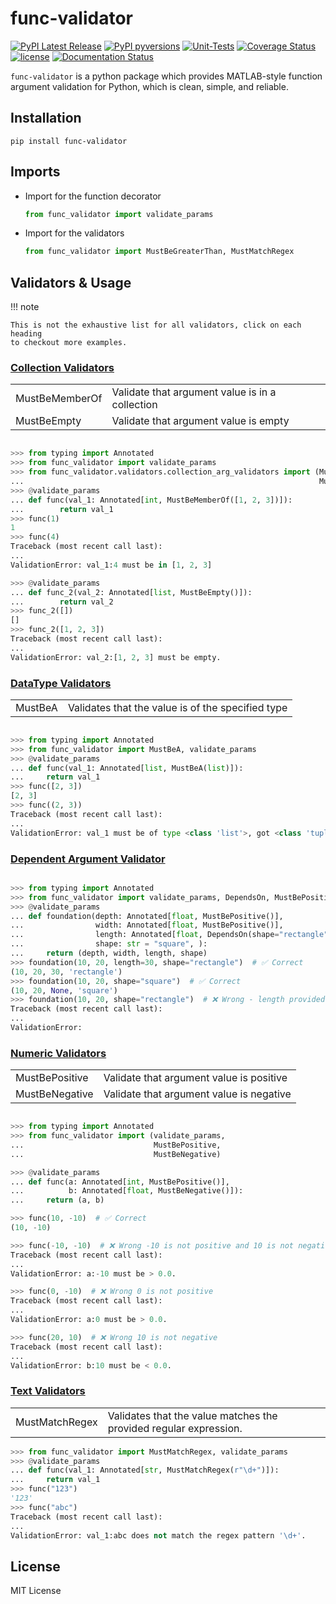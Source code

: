 # func-validator

[![PyPI Latest Release](https://img.shields.io/pypi/v/func-validator?logo=pypi)](https://pypi.org/project/func-validator/)
[![PyPI pyversions](https://img.shields.io/pypi/pyversions/func-validator.svg?logo=python&style=flat)](https://pypi.python.org/pypi/func-validator/)
[![Unit-Tests](https://github.com/patrickboateng/func-validator/actions/workflows/func-validator-unit-tests.yml/badge.svg)](https://github.com/patrickboateng/func-validator/actions/workflows/func-validator-unit-tests.yml)
[![Coverage Status](https://coveralls.io/repos/github/patrickboateng/func-validator/badge.svg?branch=main)](https://coveralls.io/github/patrickboateng/func-validator?branch=main)
[![license](https://img.shields.io/pypi/l/func-validator?style=flat&logo=opensourceinitiative)](https://opensource.org/license/mit/)
[![Documentation Status](https://readthedocs.org/projects/func-validator/badge/?version=latest)](https://func-validator.readthedocs.io/en/latest/?badge=latest)

`func-validator` is a python package which provides MATLAB-style function 
argument validation for Python, which is clean, simple, and reliable.

## Installation

```shell
pip install func-validator 
```

## Imports

- Import for the function decorator

  ```python
  from func_validator import validate_params
  ```
  
- Import for the validators

  ```python
  from func_validator import MustBeGreaterThan, MustMatchRegex 
  ```

## Validators & Usage

!!! note

    This is not the exhaustive list for all validators, click on each heading 
    to checkout more examples.

### [Collection Validators](reference/collection_validators.md)

<table>
    <tr>
        <td>MustBeMemberOf</td>
        <td>Validate that argument value is in a collection</td>
    </tr>
    <tr>
        <td>MustBeEmpty</td>
        <td>Validate that argument value is empty</td>
    </tr>
</table>

```python

>>> from typing import Annotated
>>> from func_validator import validate_params
>>> from func_validator.validators.collection_arg_validators import (MustBeMemberOf, 
...                                                                  MustBeEmpty)
>>> @validate_params
... def func(val_1: Annotated[int, MustBeMemberOf([1, 2, 3])]):
...        return val_1
>>> func(1)
1
>>> func(4)
Traceback (most recent call last):
...
ValidationError: val_1:4 must be in [1, 2, 3]

>>> @validate_params
... def func_2(val_2: Annotated[list, MustBeEmpty()]):
...        return val_2
>>> func_2([])
[]
>>> func_2([1, 2, 3])
Traceback (most recent call last):
...
ValidationError: val_2:[1, 2, 3] must be empty.

```

### [DataType Validators](reference/datatype_validators.md)

<table>
    <tr>
        <td>MustBeA</td>
        <td>Validates that the value is of the specified type</td>
    </tr>
</table>

```python

>>> from typing import Annotated
>>> from func_validator import MustBeA, validate_params
>>> @validate_params
... def func(val_1: Annotated[list, MustBeA(list)]):
...     return val_1
>>> func([2, 3])
[2, 3]
>>> func((2, 3))
Traceback (most recent call last):
...
ValidationError: val_1 must be of type <class 'list'>, got <class 'tuple'> instead.

```

### [Dependent Argument Validator](reference/dependent_argument_validator.md)

```python

>>> from typing import Annotated
>>> from func_validator import validate_params, DependsOn, MustBePositive
>>> @validate_params
... def foundation(depth: Annotated[float, MustBePositive()],
...                width: Annotated[float, MustBePositive()],
...                length: Annotated[float, DependsOn(shape="rectangle")]=None,
...                shape: str = "square", ):
...     return (depth, width, length, shape)
>>> foundation(10, 20, length=30, shape="rectangle")  # ✅ Correct
(10, 20, 30, 'rectangle')
>>> foundation(10, 20, shape="square")  # ✅ Correct
(10, 20, None, 'square')
>>> foundation(10, 20, shape="rectangle")  # ❌ Wrong - length provided but shape is not rectangle
Traceback (most recent call last):
...
ValidationError:

```

### [Numeric Validators](reference/numeric_validators.md)

<table>
    <tr>
        <td>MustBePositive</td>
        <td>Validate that argument value is positive</td>
    </tr>
    <tr>
        <td>MustBeNegative</td>
        <td>Validate that argument value is negative</td>
    </tr>
</table>

```python

>>> from typing import Annotated
>>> from func_validator import (validate_params,
...                             MustBePositive,
...                             MustBeNegative)

>>> @validate_params  
... def func(a: Annotated[int, MustBePositive()],
...          b: Annotated[float, MustBeNegative()]):
...     return (a, b)

>>> func(10, -10)  # ✅ Correct
(10, -10)

>>> func(-10, -10)  # ❌ Wrong -10 is not positive and 10 is not negative
Traceback (most recent call last):
...
ValidationError: a:-10 must be > 0.0.

>>> func(0, -10)  # ❌ Wrong 0 is not positive
Traceback (most recent call last):
...
ValidationError: a:0 must be > 0.0.

>>> func(20, 10)  # ❌ Wrong 10 is not negative
Traceback (most recent call last):
...
ValidationError: b:10 must be < 0.0.

```

### [Text Validators](reference/text_validators.md)

<table>
    <tr>
        <td>MustMatchRegex</td>
        <td>Validates that the value matches the provided regular expression.</td>
    </tr>
</table>

```python
>>> from func_validator import MustMatchRegex, validate_params
>>> @validate_params
... def func(val_1: Annotated[str, MustMatchRegex(r"\d+")]):
...     return val_1
>>> func("123")
'123'
>>> func("abc")
Traceback (most recent call last):
...
ValidationError: val_1:abc does not match the regex pattern '\d+'.

```

## License

MIT License

